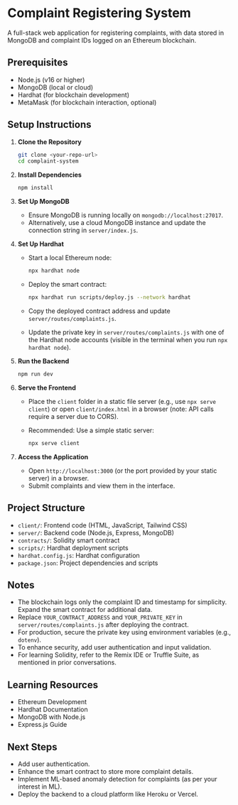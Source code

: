 # Complaint Registering System

A full-stack web application for registering complaints, with data stored in MongoDB and complaint IDs logged on an Ethereum blockchain.

## Prerequisites

- Node.js (v16 or higher)
- MongoDB (local or cloud)
- Hardhat (for blockchain development)
- MetaMask (for blockchain interaction, optional)

## Setup Instructions

1. **Clone the Repository**

   ```bash
   git clone <your-repo-url>
   cd complaint-system
   ```

2. **Install Dependencies**

   ```bash
   npm install
   ```

3. **Set Up MongoDB**

   - Ensure MongoDB is running locally on `mongodb://localhost:27017`.
   - Alternatively, use a cloud MongoDB instance and update the connection string in `server/index.js`.

4. **Set Up Hardhat**

   - Start a local Ethereum node:

     ```bash
     npx hardhat node
     ```

   - Deploy the smart contract:

     ```bash
     npx hardhat run scripts/deploy.js --network hardhat
     ```

   - Copy the deployed contract address and update `server/routes/complaints.js`.

   - Update the private key in `server/routes/complaints.js` with one of the Hardhat node accounts (visible in the terminal when you run `npx hardhat node`).

5. **Run the Backend**

   ```bash
   npm run dev
   ```

6. **Serve the Frontend**

   - Place the `client` folder in a static file server (e.g., use `npx serve client`) or open `client/index.html` in a browser (note: API calls require a server due to CORS).

   - Recommended: Use a simple static server:

     ```bash
     npx serve client
     ```

7. **Access the Application**

   - Open `http://localhost:3000` (or the port provided by your static server) in a browser.
   - Submit complaints and view them in the interface.

## Project Structure

- `client/`: Frontend code (HTML, JavaScript, Tailwind CSS)
- `server/`: Backend code (Node.js, Express, MongoDB)
- `contracts/`: Solidity smart contract
- `scripts/`: Hardhat deployment scripts
- `hardhat.config.js`: Hardhat configuration
- `package.json`: Project dependencies and scripts

## Notes

- The blockchain logs only the complaint ID and timestamp for simplicity. Expand the smart contract for additional data.
- Replace `YOUR_CONTRACT_ADDRESS` and `YOUR_PRIVATE_KEY` in `server/routes/complaints.js` after deploying the contract.
- For production, secure the private key using environment variables (e.g., `dotenv`).
- To enhance security, add user authentication and input validation.
- For learning Solidity, refer to the Remix IDE or Truffle Suite, as mentioned in prior conversations.

## Learning Resources

- Ethereum Development
- Hardhat Documentation
- MongoDB with Node.js
- Express.js Guide

## Next Steps

- Add user authentication.
- Enhance the smart contract to store more complaint details.
- Implement ML-based anomaly detection for complaints (as per your interest in ML).
- Deploy the backend to a cloud platform like Heroku or Vercel.